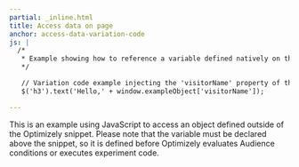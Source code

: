 ```yaml
---
partial: _inline.html
title: Access data on page
anchor: access-data-variation-code
js: |
  /*
   * Example showing how to reference a variable defined natively on the page from inside Optimizely.
   */

   // Variation code example injecting the 'visitorName' property of the 'exampleObject' in the h3 elements
   $('h3').text('Hello,' + window.exampleObject['visitorName']);

---
```


This is an example using JavaScript to access an object defined outside of the Optimizely snippet.  Please note that the variable must be declared above the snippet, so it is defined before Optimizely evaluates Audience conditions or executes experiment code.
